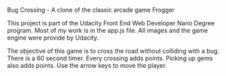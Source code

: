 Bug Crossing - A clone of the classic arcade game Frogger


This project is part of the Udacity Front End Web Developer Nano Degree program. Most of my work is in the app.js file. All images and the game engine were provide by Udacity.


The objective of this game is to cross the road without colliding with a bug. There is a 60 second timer. Every crossing adds points. Picking up gems also adds points. Use the arrow keys to move the player.
